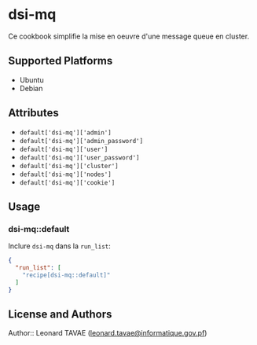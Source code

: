 # dsi-mq

Ce cookbook simplifie la mise en oeuvre d'une message queue en cluster.

## Supported Platforms

* Ubuntu
* Debian

## Attributes

* ```default['dsi-mq']['admin']```
* ```default['dsi-mq']['admin_password']```
* ```default['dsi-mq']['user']```
* ```default['dsi-mq']['user_password']```
* ```default['dsi-mq']['cluster']```
* ```default['dsi-mq']['nodes']```
* ```default['dsi-mq']['cookie']```

## Usage

### dsi-mq::default

Inclure `dsi-mq` dans la `run_list`:

```json
{
  "run_list": [
    "recipe[dsi-mq::default]"
  ]
}
```

## License and Authors

Author:: Leonard TAVAE (<leonard.tavae@informatique.gov.pf>)
